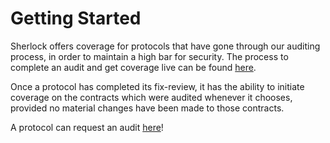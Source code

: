 # Getting Started

Sherlock offers coverage for protocols that have gone through our auditing process, in order to maintain a high bar for security. The process to complete an audit and get coverage live can be found [here](../audits/protocols/how-it-works-for-protocols.md).&#x20;

Once a protocol has completed its fix-review, it has the ability to initiate coverage on the contracts which were audited whenever it chooses, provided no material changes have been made to those contracts.

A protocol can request an audit [here](https://docs.google.com/forms/d/e/1FAIpQLSfqy21chyyzhAfbCxMQOlNTlYxegfvxZDhYsPkpI\_xD6AQiag/viewform)!
